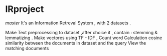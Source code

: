 # IRproject 
*master*
It's an Information Retreval System , with 2 datasets .


Make Text preprocessing to dataset ,after choice it , contain : stemming & lemmatizing .
Make vectores using TF - IDF , Count word
Calculation cosine similarity between the documents in dataset and the query
View the matching documents
